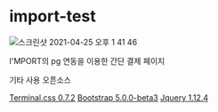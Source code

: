 # import-test

![스크린샷 2021-04-25 오후 1 41 46](https://user-images.githubusercontent.com/16532326/115981046-fdcdd000-a5cb-11eb-9089-cef0d86cce6a.png)

I'MPORT의 pg 연동을 이용한 간단 결제 페이지

기타 사용 오픈소스

[Terminal.css 0.7.2](https://github.com/Gioni06/terminal.css)
[Bootstrap 5.0.0-beta3](https://getbootstrap.com/docs/5.0/getting-started/introduction/)
[Jquery 1.12.4](https://jquery.com/)
